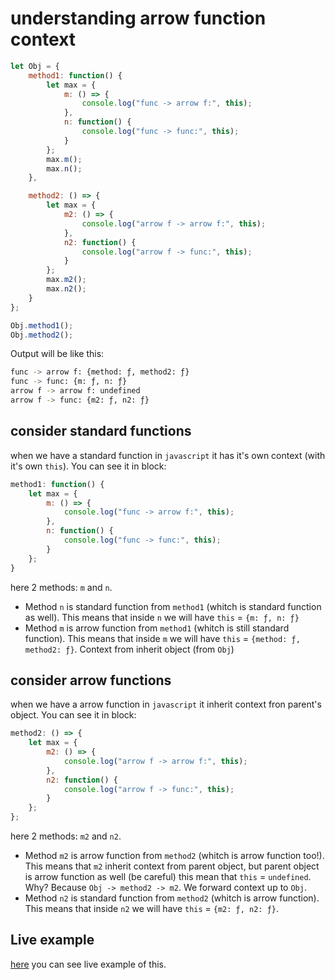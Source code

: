 # understanding arrow function context

```javascript
let Obj = {
	method1: function() {
		let max = {
			m: () => {
				console.log("func -> arrow f:", this);
			},
			n: function() {
				console.log("func -> func:", this);
			}
		};
		max.m();
		max.n();
	},

	method2: () => {
		let max = {
			m2: () => {
				console.log("arrow f -> arrow f:", this);
			},
			n2: function() {
				console.log("arrow f -> func:", this);
			}
		};
		max.m2();
		max.n2();
	}
};

Obj.method1();
Obj.method2();
```

Output will be like this:

```bash
func -> arrow f: {method: ƒ, method2: ƒ}
func -> func: {m: ƒ, n: ƒ}
arrow f -> arrow f: undefined
arrow f -> func: {m2: ƒ, n2: ƒ}
```

## consider standard functions

when we have a standard function in `javascript` it has it's own context (with it's own `this`). You can see it in block:

```javascript
method1: function() {
	let max = {
		m: () => {
			console.log("func -> arrow f:", this);
		},
		n: function() {
			console.log("func -> func:", this);
		}
	};
}
```

here 2 methods: `m` and `n`.

-   Method `n` is standard function from `method1` (whitch is standard function as well). This means that inside `n` we will have `this` = `{m: ƒ, n: ƒ}`
-   Method `m` is arrow function from `method1` (whitch is still standard function). This means that inside `m` we will have `this` = `{method: ƒ, method2: ƒ}`. Context from inherit object (from `Obj`)

## consider arrow functions

when we have a arrow function in `javascript` it inherit context fron parent's object. You can see it in block:

```javascript
method2: () => {
	let max = {
		m2: () => {
			console.log("arrow f -> arrow f:", this);
		},
		n2: function() {
			console.log("arrow f -> func:", this);
		}
	};
};
```

here 2 methods: `m2` and `n2`.

-   Method `m2` is arrow function from `method2` (whitch is arrow function too!). This means that `m2` inherit context from parent object, but parent object is arrow function as well (be careful) this mean that `this` = `undefined`. Why? Because `Obj -> method2 -> m2`. We forward context up to `Obj`.
-   Method `n2` is standard function from `method2` (whitch is arrow function). This means that inside `n2` we will have `this` = `{m2: ƒ, n2: ƒ}`.

## Live example

[here](https://jsitor.com/UpbmGL0Gp) you can see live example of this.
